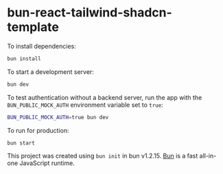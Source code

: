 # bun-react-tailwind-shadcn-template

To install dependencies:

```bash
bun install
```

To start a development server:

```bash
bun dev
```

To test authentication without a backend server, run the app with the
`BUN_PUBLIC_MOCK_AUTH` environment variable set to `true`:

```bash
BUN_PUBLIC_MOCK_AUTH=true bun dev
```

To run for production:

```bash
bun start
```

This project was created using `bun init` in bun v1.2.15. [Bun](https://bun.sh) is a fast all-in-one JavaScript runtime.
